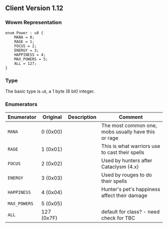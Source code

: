 ## Client Version 1.12

### Wowm Representation
```rust,ignore
enum Power : u8 {
    MANA = 0;
    RAGE = 1;
    FOCUS = 2;
    ENERGY = 3;
    HAPPINESS = 4;
    MAX_POWERS = 5;
    ALL = 127;
}
```
### Type
The basic type is `u8`, a 1 byte (8 bit) integer.
### Enumerators
| Enumerator | Original  | Description | Comment |
| --------- | -------- | ----------- | ------- |
| `MANA` | 0 (0x00) |  | The most common one, mobs usually have this or rage |
| `RAGE` | 1 (0x01) |  | This is what warriors use to cast their spells |
| `FOCUS` | 2 (0x02) |  | Used by hunters after Cataclysm (4.x) |
| `ENERGY` | 3 (0x03) |  | Used by rouges to do their spells |
| `HAPPINESS` | 4 (0x04) |  | Hunter's pet's happiness affect their damage |
| `MAX_POWERS` | 5 (0x05) |  |  |
| `ALL` | 127 (0x7F) |  | default for class? - need check for TBC |

